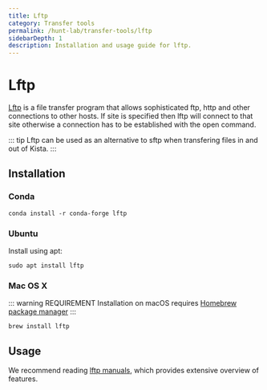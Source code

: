 ```yaml
---
title: Lftp
category: Transfer tools
permalink: /hunt-lab/transfer-tools/lftp
sidebarDepth: 1
description: Installation and usage guide for lftp.
---
```


# Lftp

[Lftp](https://linux.die.net/man/1/lftp) is a file transfer program that allows sophisticated ftp, http and other connections to other hosts. If site is specified then lftp will connect to that site otherwise a connection has to be established with the open command.

::: tip
  Lftp can be used as an alternative to sftp when transfering files in and out of Kista.
:::

## Installation

### Conda

```
conda install -r conda-forge lftp
```

### Ubuntu

Install using apt:

```
sudo apt install lftp
```

### Mac OS X

::: warning REQUIREMENT
Installation on macOS requires [Homebrew package manager](https://brew.sh/)
:::

```
brew install lftp
```

## Usage

We recommend reading [lftp manuals](https://linux.die.net/man/1/lftp), which provides
extensive overview of features.
